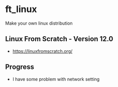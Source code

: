 # ft_linux
Make your own linux distribution

## Linux From Scratch - Version 12.0
- https://linuxfromscratch.org/

## Progress
- I have some problem with network setting